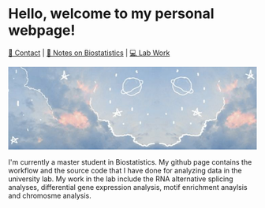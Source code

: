 # Hello, welcome to my personal webpage!

[📨 Contact](contact.md) |  [📓 Notes on Biostatistics](Notes.md) | [💻 Lab Work](about.md)



 ![ ](uploads/pic1.jpg)

I'm currently a master student in Biostatistics. My github page contains the workflow and the source code that I have done for analyzing data in the university lab. My work in the lab include the RNA alternative splicing analyses, differential gene expression analysis, motif enrichment anaylsis and chromosme analysis.
